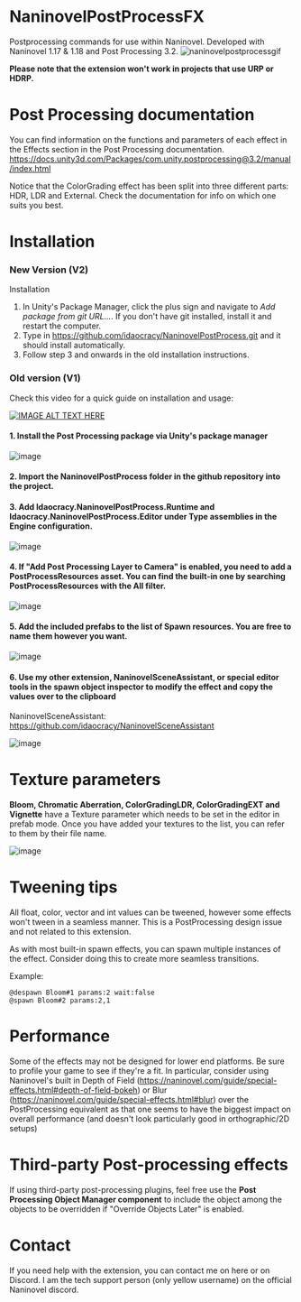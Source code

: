 # NaninovelPostProcessFX
Postprocessing commands for use within Naninovel. Developed with Naninovel 1.17 & 1.18 and Post Processing 3.2.
![naninovelpostprocessgif](https://user-images.githubusercontent.com/77254066/190400417-c9261f8f-93e7-4a5b-a745-6a93733d2ebb.gif)

**Please note that the extension won't work in projects that use URP or HDRP.**

# Post Processing documentation 

You can find information on the functions and parameters of each effect in the Effects section in the Post Processing documentation.
https://docs.unity3d.com/Packages/com.unity.postprocessing@3.2/manual/index.html

Notice that the ColorGrading effect has been split into three different parts: HDR, LDR and External. Check the documentation for info on which one suits you best.  

# Installation

### New Version (V2)
Installation 
1. In Unity's Package Manager, click the plus sign and navigate to *Add package from git URL...*. If you don't have git installed, install it and restart the computer. 
2. Type in https://github.com/idaocracy/NaninovelPostProcess.git and it should install automatically. 
3. Follow step 3 and onwards in the old installation instructions. 


### Old version (V1)
Check this video for a quick guide on installation and usage:

[![IMAGE ALT TEXT HERE](https://img.youtube.com/vi/iAot5FwPO8w/0.jpg)](https://www.youtube.com/watch?v=iAot5FwPO8w)  

#### 1. Install the Post Processing package via Unity's package manager
![image](https://user-images.githubusercontent.com/77254066/189064761-83970d6f-3c8e-4077-b064-27bfebec6aa2.png)

#### 2. Import the NaninovelPostProcess folder in the github repository into the project.

#### 3. Add Idaocracy.NaninovelPostProcess.Runtime and Idaocracy.NaninovelPostProcess.Editor under Type assemblies in the Engine configuration.
![image](https://user-images.githubusercontent.com/77254066/189537566-d564e248-4073-4917-b71a-4dcae11e4afd.png)

#### 4. If "Add Post Processing Layer to Camera" is enabled, you need to add a PostProcessResources asset. You can find the built-in one by searching PostProcessResources with the All filter.
![image](https://user-images.githubusercontent.com/77254066/189537431-001c919f-b9f6-4041-9342-c335d04453cf.png)

#### 5. Add the included prefabs to the list of Spawn resources. You are free to name them however you want. 
![image](https://user-images.githubusercontent.com/77254066/189537667-f873dccb-e740-4427-8931-08fc4e2dd4cf.png)

#### 6. Use my other extension, NaninovelSceneAssistant, or special editor tools in the spawn object inspector to modify the effect and copy the values over to the clipboard

NaninovelSceneAssistant: https://github.com/idaocracy/NaninovelSceneAssistant

![image](https://user-images.githubusercontent.com/77254066/190382028-34050f97-74a7-4100-9add-182596739239.png)

# Texture parameters

**Bloom, Chromatic Aberration, ColorGradingLDR, ColorGradingEXT and Vignette** have a Texture parameter which needs to be set in the editor in prefab mode. Once you have added your textures to the list, you can refer to them by their file name. 

![image](https://user-images.githubusercontent.com/77254066/190378680-f0b69c29-b8a6-4bd3-90c7-112ff6708171.png)

# Tweening tips

All float, color, vector and int values can be tweened, however some effects won't tween in a seamless manner. This is a PostProcessing design issue and not related to this extension. 

As with most built-in spawn effects, you can spawn multiple instances of the effect. Consider doing this to create more seamless transitions. 

Example:
```
@despawn Bloom#1 params:2 wait:false
@spawn Bloom#2 params:2,1 
```

# Performance

Some of the effects may not be designed for lower end platforms. Be sure to profile your game to see if they're a fit. In particular, consider using Naninovel's built in Depth of Field (https://naninovel.com/guide/special-effects.html#depth-of-field-bokeh) or Blur (https://naninovel.com/guide/special-effects.html#blur) over the PostProcessing equivalent as that one seems to have the biggest impact on overall performance (and doesn't look particularly good in orthographic/2D setups)

# Third-party Post-processing effects
If using third-party post-processing plugins, feel free use the **Post Processing Object Manager component** to include the object among the objects to be overridden if "Override Objects Later" is enabled.

# Contact

If you need help with the extension, you can contact me on here or on Discord. I am the tech support person (only yellow username) on the official Naninovel discord.
